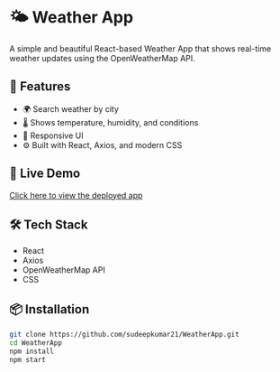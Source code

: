 # 🌤️ Weather App

A simple and beautiful React-based Weather App that shows real-time weather updates using the OpenWeatherMap API.

## 🚀 Features

- 🌍 Search weather by city
- 🌡️ Shows temperature, humidity, and conditions
- 📱 Responsive UI
- ⚙️ Built with React, Axios, and modern CSS



## 🔗 Live Demo

[Click here to view the deployed app](https://weather-app-weld-one-94.vercel.app/)  


## 🛠️ Tech Stack

- React
- Axios
- OpenWeatherMap API
- CSS

## 📦 Installation

```bash
git clone https://github.com/sudeepkumar21/WeatherApp.git
cd WeatherApp
npm install
npm start
